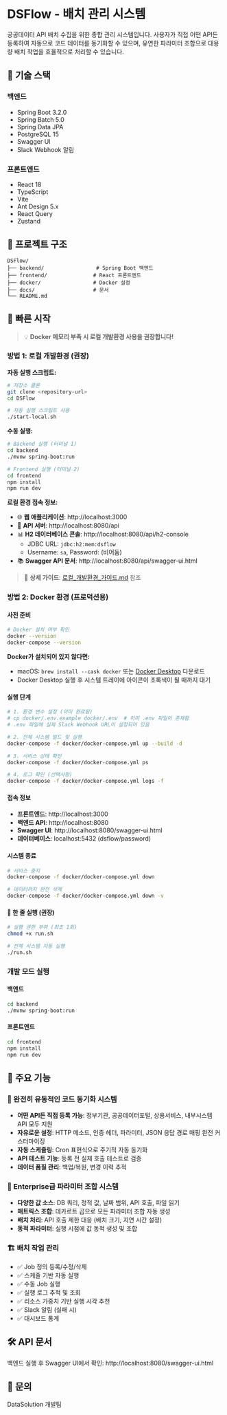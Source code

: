 # DSFlow - 배치 관리 시스템

공공데이터 API 배치 수집을 위한 종합 관리 시스템입니다. 
사용자가 직접 어떤 API든 등록하여 자동으로 코드 데이터를 동기화할 수 있으며, 
유연한 파라미터 조합으로 대용량 배치 작업을 효율적으로 처리할 수 있습니다.

## 🚀 기술 스택

### 백엔드
- Spring Boot 3.2.0
- Spring Batch 5.0
- Spring Data JPA
- PostgreSQL 15
- Swagger UI
- Slack Webhook 알림

### 프론트엔드
- React 18
- TypeScript
- Vite
- Ant Design 5.x
- React Query
- Zustand

## 📁 프로젝트 구조

```
DSFlow/
├── backend/                 # Spring Boot 백엔드
├── frontend/               # React 프론트엔드
├── docker/                 # Docker 설정
├── docs/                   # 문서
└── README.md
```

## 🚀 빠른 시작

> 💡 **Docker 메모리 부족 시 로컬 개발환경 사용을 권장합니다!**

### 방법 1: 로컬 개발환경 (권장)

**자동 실행 스크립트:**
```bash
# 저장소 클론
git clone <repository-url>
cd DSFlow

# 자동 실행 스크립트 사용
./start-local.sh
```

**수동 실행:**
```bash
# Backend 실행 (터미널 1)
cd backend
./mvnw spring-boot:run

# Frontend 실행 (터미널 2)  
cd frontend
npm install
npm run dev
```

**로컬 환경 접속 정보:**
- 🌐 **웹 애플리케이션**: http://localhost:3000
- 🔗 **API 서버**: http://localhost:8080/api  
- 📊 **H2 데이터베이스 콘솔**: http://localhost:8080/api/h2-console
  - JDBC URL: `jdbc:h2:mem:dsflow`
  - Username: `sa`, Password: (비어둠)
- 📚 **Swagger API 문서**: http://localhost:8080/api/swagger-ui.html

> 📖 **상세 가이드**: [로컬_개발환경_가이드.md](./로컬_개발환경_가이드.md) 참조

### 방법 2: Docker 환경 (프로덕션용)

#### 사전 준비
```bash
# Docker 설치 여부 확인
docker --version
docker-compose --version
```

**Docker가 설치되어 있지 않다면:**
- macOS: `brew install --cask docker` 또는 [Docker Desktop](https://www.docker.com/products/docker-desktop/) 다운로드
- Docker Desktop 실행 후 시스템 트레이에 아이콘이 초록색이 될 때까지 대기

#### 실행 단계
```bash
# 1. 환경 변수 설정 (이미 완료됨)
# cp docker/.env.example docker/.env  # 이미 .env 파일이 존재함
# .env 파일에 실제 Slack Webhook URL이 설정되어 있음

# 2. 전체 시스템 빌드 및 실행
docker-compose -f docker/docker-compose.yml up --build -d

# 3. 서비스 상태 확인
docker-compose -f docker/docker-compose.yml ps

# 4. 로그 확인 (선택사항)
docker-compose -f docker/docker-compose.yml logs -f
```

#### 접속 정보
- **프론트엔드**: http://localhost:3000
- **백엔드 API**: http://localhost:8080
- **Swagger UI**: http://localhost:8080/swagger-ui.html
- **데이터베이스**: localhost:5432 (dsflow/password)

#### 시스템 종료
```bash
# 서비스 중지
docker-compose -f docker/docker-compose.yml down

# 데이터까지 완전 삭제
docker-compose -f docker/docker-compose.yml down -v
```


#### 🎯 한 줄 실행 (권장)
```bash
# 실행 권한 부여 (최초 1회)
chmod +x run.sh

# 전체 시스템 자동 실행
./run.sh
```

### 개발 모드 실행

#### 백엔드
```bash
cd backend
./mvnw spring-boot:run
```

#### 프론트엔드
```bash
cd frontend
npm install
npm run dev
```

## 📝 주요 기능

### 🔄 완전히 유동적인 코드 동기화 시스템
- **어떤 API든 직접 등록 가능**: 정부기관, 공공데이터포털, 상용서비스, 내부시스템 API 모두 지원
- **자유로운 설정**: HTTP 메소드, 인증 헤더, 파라미터, JSON 응답 경로 매핑 완전 커스터마이징
- **자동 스케줄링**: Cron 표현식으로 주기적 자동 동기화
- **API 테스트 기능**: 등록 전 실제 호출 테스트로 검증
- **데이터 품질 관리**: 백업/복원, 변경 이력 추적

### 🎯 Enterprise급 파라미터 조합 시스템  
- **다양한 값 소스**: DB 쿼리, 정적 값, 날짜 범위, API 호출, 파일 읽기
- **매트릭스 조합**: 데카르트 곱으로 모든 파라미터 조합 자동 생성
- **배치 처리**: API 호출 제한 대응 (배치 크기, 지연 시간 설정)
- **동적 파라미터**: 실행 시점에 값 동적 생성 및 조합

### 🏗️ 배치 작업 관리
- ✅ Job 정의 등록/수정/삭제
- ✅ 스케줄 기반 자동 실행
- ✅ 수동 Job 실행
- ✅ 실행 로그 추적 및 조회
- ✅ 리소스 가중치 기반 실행 시각 추천
- ✅ Slack 알림 (실패 시)
- ✅ 대시보드 통계

## 🛠️ API 문서

백엔드 실행 후 Swagger UI에서 확인: http://localhost:8080/swagger-ui.html

## 📧 문의

DataSolution 개발팀 